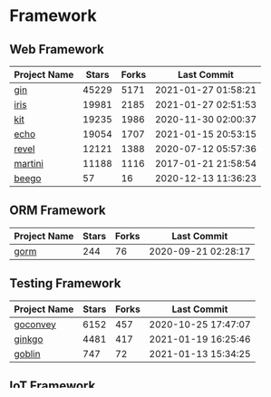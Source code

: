 # Framework

## Web Framework
| Project Name | Stars | Forks | Last Commit |
| ------------ | ----- | ----- | ----------- |
| [gin](https://github.com/gin-gonic/gin) | 45229 | 5171 | 2021-01-27 01:58:21 |
| [iris](https://github.com/kataras/iris) | 19981 | 2185 | 2021-01-27 02:51:53 |
| [kit](https://github.com/go-kit/kit) | 19235 | 1986 | 2020-11-30 02:00:37 |
| [echo](https://github.com/labstack/echo) | 19054 | 1707 | 2021-01-15 20:53:15 |
| [revel](https://github.com/revel/revel) | 12121 | 1388 | 2020-07-12 05:57:36 |
| [martini](https://github.com/go-martini/martini) | 11188 | 1116 | 2017-01-21 21:58:54 |
| [beego](https://github.com/astaxie/beego) | 57 | 16 | 2020-12-13 11:36:23 |

## ORM Framework
| Project Name | Stars | Forks | Last Commit |
| ------------ | ----- | ----- | ----------- |
| [gorm](https://github.com/jinzhu/gorm) | 244 | 76 | 2020-09-21 02:28:17 |

## Testing Framework
| Project Name | Stars | Forks | Last Commit |
| ------------ | ----- | ----- | ----------- |
| [goconvey](https://github.com/smartystreets/goconvey) | 6152 | 457 | 2020-10-25 17:47:07 |
| [ginkgo](https://github.com/onsi/ginkgo) | 4481 | 417 | 2021-01-19 16:25:46 |
| [goblin](https://github.com/franela/goblin) | 747 | 72 | 2021-01-13 15:34:25 |

## IoT Framework
| Project Name | Stars | Forks | Last Commit |
| ------------ | ----- | ----- | ----------- |
| [gobot](https://github.com/hybridgroup/gobot) | 6968 | 877 | 2020-12-01 09:54:44 |

*Update Date: 2021-01-29T12:00:57*